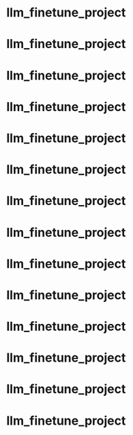 # llm_finetune_project
# llm_finetune_project
# llm_finetune_project
# llm_finetune_project
# llm_finetune_project
# llm_finetune_project
# llm_finetune_project
# llm_finetune_project
# llm_finetune_project
# llm_finetune_project
# llm_finetune_project
# llm_finetune_project
# llm_finetune_project
# llm_finetune_project

